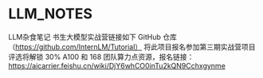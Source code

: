 # LLM_NOTES
LLM杂食笔记
书生大模型实战营链接如下
GitHub 仓库（https://github.com/InternLM/Tutorial）
将此项目报名参加第三期实战营项目评选将解锁 30% A100 和 168 团队算力点资源，报名链接：https://aicarrier.feishu.cn/wiki/DjY6whCO0inTu2kQN9Cchxgynme
